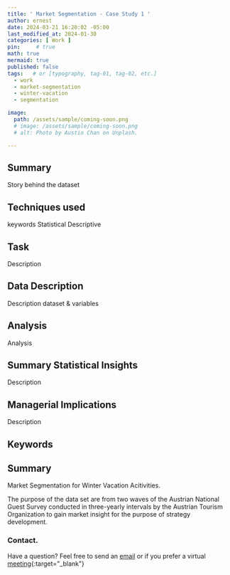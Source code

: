 ```yaml
---
title: ' Market Segmentation - Case Study 1 '
author: ernest
date: 2024-03-21 16:20:02 -05:00
last_modified_at: 2024-01-30
categories: [ Work ]
pin:     # true
math: true
mermaid: true
published: false
tags:   # or [typography, tag-01, tag-02, etc.]
  - work
  - market-segmentation
  - winter-vacation
  - segmentation

image: 
  path: /assets/sample/coming-soon.png
  # image: /assets/sample/coming-soon.png
  # alt: Photo by Austin Chan on Unplash.

---
```





## Summary

  Story behind the dataset

## Techniques used

  keywords Statistical Descriptive

## Task 

  Description

## Data Description

  Description dataset & variables

## Analysis
  
  Analysis

## Summary Statistical Insights

  Description

## Managerial Implications
  
  Description

## Keywords








## Summary

Market Segmentation for Winter Vacation Acitivities.

The purpose of the data set are from two waves of the Austrian National Guest Survey conducted in three-yearly intervals by the Austrian Tourism Organization to gain market insight for the purpose of strategy development. 





### Contact. 

Have a question? Feel free to send an [email](mailto:s.ernest@gmx.us) or if you prefer a virtual [meeting]( https://calendly.com/s-earnest/15min ){:target="_blank"}



